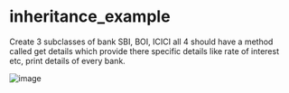 # inheritance_example

Create 3 subclasses of bank SBI, BOI, ICICI all 4 should have a method called get details which provide 
there specific details like rate of interest etc, print details of every bank.

![image](https://user-images.githubusercontent.com/46570973/177169574-fbdd9ec9-f2c9-4c0f-bf61-d9f3a55e419f.png)
